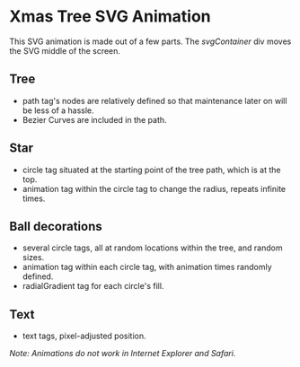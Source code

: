 # Xmas Tree SVG Animation

This SVG animation is made out of a few parts. The *svgContainer* div moves the SVG middle of the screen.

## Tree
- path tag's nodes are relatively defined so that maintenance later on will be less of a hassle.
- Bezier Curves are included in the path.

## Star
- circle tag situated at the starting point of the tree path, which is at the top.
- animation tag within the circle tag to change the radius, repeats infinite times.

## Ball decorations
- several circle tags, all at random locations within the tree, and random sizes.
- animation tag within each circle tag, with animation times randomly defined.
- radialGradient tag for each circle's fill.

## Text
- text tags, pixel-adjusted position.

*Note: Animations do not work in Internet Explorer and Safari.*
